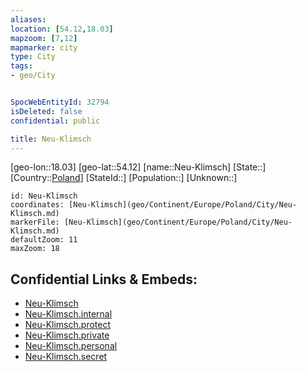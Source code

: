 ```yaml
---
aliases: 
location: [54.12,18.03]
mapzoom: [7,12] 
mapmarker: city 
type: City
tags:
- geo/City


SpocWebEntityId: 32794
isDeleted: false
confidential: public

title: Neu-Klimsch
---
```

[geo-lon::18.03]
[geo-lat::54.12]
[name::Neu-Klimsch]
[State::]
[Country::[Poland](geo/Continent/Europe/Poland.md)]
[StateId::]
[Population::]
[Unknown::]


```leaflet
id: Neu-Klimsch
coordinates: [Neu-Klimsch](geo/Continent/Europe/Poland/City/Neu-Klimsch.md)
markerFile: [Neu-Klimsch](geo/Continent/Europe/Poland/City/Neu-Klimsch.md)
defaultZoom: 11 
maxZoom: 18
```


## Confidential Links & Embeds: 
- [Neu-Klimsch](../../../../../../_public/geo/Continent/Europe/Poland/City/Neu-Klimsch.md) 
- [Neu-Klimsch.internal](../../../../../../_internal/geo/Continent/Europe/Poland/City/Neu-Klimsch.internal.md) 
- [Neu-Klimsch.protect](../../../../../../_protect/geo/Continent/Europe/Poland/City/Neu-Klimsch.protect.md) 
- [Neu-Klimsch.private](../../../../../../_private/geo/Continent/Europe/Poland/City/Neu-Klimsch.private.md) 
- [Neu-Klimsch.personal](../../../../../../_personal/geo/Continent/Europe/Poland/City/Neu-Klimsch.personal.md) 
- [Neu-Klimsch.secret](../../../../../../_secret/geo/Continent/Europe/Poland/City/Neu-Klimsch.secret.md) 
